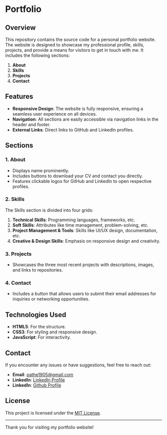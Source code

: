 # Portfolio

## Overview

This repository contains the source code for a personal portfolio website. The website is designed to showcase my professional profile, skills, projects, and provide a means for visitors to get in touch with me. It includes the following sections:

1. **About**
2. **Skills**
3. **Projects**
4. **Contact**

## Features

- **Responsive Design**: The website is fully responsive, ensuring a seamless user experience on all devices.
- **Navigation**: All sections are easily accessible via navigation links in the header and footer.
- **External Links**: Direct links to GitHub and LinkedIn profiles.

## Sections

### 1. About

- Displays name prominently.
- Includes buttons to download your CV and contact you directly.
- Features clickable logos for GitHub and LinkedIn to open respective profiles.

### 2. Skills

The Skills section is divided into four grids:

1. **Technical Skills**: Programming languages, frameworks, etc.
2. **Soft Skills**: Attributes like time management, problem-solving, etc.
3. **Project Management & Tools**: Skills like UI/UX design, documentation, etc.
4. **Creative & Design Skills**: Emphasis on responsive design and creativity.

### 3. Projects

- Showcases the three most recent projects with descriptions, images, and links to repositories.

### 4. Contact

- Includes a button that allows users to submit their email addresses for inquiries or networking opportunities.

## Technologies Used

- **HTML5**: For the structure.
- **CSS3**: For styling and responsive design.
- **JavaScript**: For interactivity.

## Contact

If you encounter any issues or have suggestions, feel free to reach out:

- **Email**: pathe1905@gmail.com
- **LinkedIn**: [LinkedIn Profile](www.linkedin.com/in/hetvi-patel-custom)
- **LinkedIn**: [Github Profile](https://github.com/HetviPatel1905)

## License

This project is licensed under the [MIT License](LICENSE).

---

Thank you for visiting my portfolio website!
